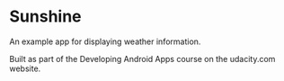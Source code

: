 # Sunshine
An example app for displaying weather information.

Built as part of the Developing Android Apps course on the udacity.com website.
